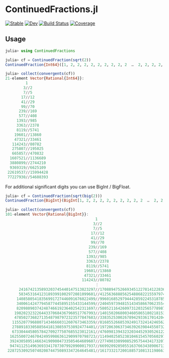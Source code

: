 # ContinuedFractions.jl

[![Stable](https://img.shields.io/badge/docs-stable-blue.svg)](https://fork4jl.github.io/ContinuedFractions.jl/stable/)
[![Dev](https://img.shields.io/badge/docs-dev-blue.svg)](https://fork4jl.github.io/ContinuedFractions.jl/dev/)
[![Build Status](https://github.com/fork4jl/ContinuedFractions.jl/actions/workflows/CI.yml/badge.svg?branch=main)](https://github.com/fork4jl/ContinuedFractions.jl/actions/workflows/CI.yml?query=branch%3Amain)
[![Coverage](https://codecov.io/gh/fork4jl/ContinuedFractions.jl/branch/main/graph/badge.svg)](https://codecov.io/gh/fork4jl/ContinuedFractions.jl)


## Usage

```julia
julia> using ContinuedFractions

julia> cf = ContinuedFraction(sqrt(2))
ContinuedFraction{Int64}([1, 2, 2, 2, 2, 2, 2, 2, 2, 2  …  2, 2, 2, 2, 2, 2, 2, 2, 2, 3])

julia> collect(convergents(cf))
21-element Vector{Rational{Int64}}:
         1
        3//2
        7//5
       17//12
       41//29
       99//70
      239//169
      577//408
     1393//985
     3363//2378
     8119//5741
    19601//13860
    47321//33461
   114243//80782
   275807//195025
   665857//470832
  1607521//1136689
  3880899//2744210
  9369319//6625109
 22619537//15994428
 77227930//54608393
```

For additional significant digits you can use BigInt / BigFloat.

```julia
julia> cf = ContinuedFraction(sqrt(big(2)))
ContinuedFraction{BigInt}(BigInt[1, 2, 2, 2, 2, 2, 2, 2, 2, 2  …  2, 2, 2, 2, 2, 2, 2, 2, 2, 2])

julia> collect(convergents(cf))
101-element Vector{Rational{BigInt}}:
                                        1
                                       3//2
                                       7//5
                                      17//12
                                      41//29
                                      99//70
                                     239//169
                                     577//408
                                    1393//985
                                    3363//2378
                                    8119//5741
                                   19601//13860
                                   47321//33461
                                  114243//80782
                                        ⋮
      2416742135893203745440147513823297//1708894752669345122781412283638152
      5834531641231893991002972081099601//4125636888562548868221559797461449
     14085805418356991727446091676022499//9960168529794442859224531878561050
     34006142477945877445895155433144599//24045973948151434586670623554583549
     82098090374248746619236402542311697//58052116426097312032565778987728148
    198202323226443370684367960517767993//140150206800346058651802181530039845
    478502736827135487987972323577847683//338352530026789429336170142047807838
   1155207796880714346660312607673463359//816855266853924917324142465625655521
   2788918330588564181308597538924774401//1972063063734639263984455073299118880
   6733044458057842709277507685523012161//4760981394323203445293052612223893281
  16255007246704249599863612909970798723//11494025852381046154570560297746905442
  39243058951466341909004733505464609607//27749033099085295754434173207717704165
  94741125149636933417873079920900017937//66992092050551637663438906713182313772
 228725309250740208744750893347264645481//161733217200188571081311986634082331709
```
